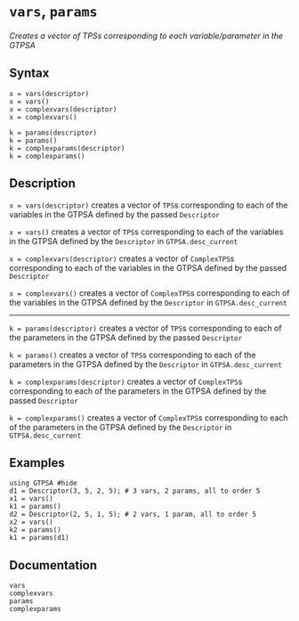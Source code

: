 # `vars`, `params`
*Creates a vector of TPSs corresponding to each variable/parameter in the GTPSA*
## Syntax
```
x = vars(descriptor)
x = vars()
x = complexvars(descriptor)
x = complexvars()

k = params(descriptor)
k = params()
k = complexparams(descriptor)
k = complexparams()
```

## Description
`x = vars(descriptor)` creates a vector of `TPS`s corresponding to each of the variables in the GTPSA defined by the passed `Descriptor`

`x = vars()` creates a vector of `TPS`s corresponding to each of the variables in the GTPSA defined by the `Descriptor` in `GTPSA.desc_current`

`x = complexvars(descriptor)` creates a vector of `ComplexTPS`s corresponding to each of the variables in the GTPSA defined by the passed `Descriptor`

`x = complexvars()` creates a vector of `ComplexTPS`s corresponding to each of the variables in the GTPSA defined by the `Descriptor` in `GTPSA.desc_current`

------

`k = params(descriptor)` creates a vector of `TPS`s corresponding to each of the parameters in the GTPSA defined by the passed `Descriptor`

`k = params()` creates a vector of `TPS`s corresponding to each of the parameters in the GTPSA defined by the `Descriptor` in `GTPSA.desc_current`

`k = complexparams(descriptor)` creates a vector of `ComplexTPS`s corresponding to each of the parameters in the GTPSA defined by the passed `Descriptor`

`k = complexparams()` creates a vector of `ComplexTPS`s corresponding to each of the parameters in the GTPSA defined by the `Descriptor` in `GTPSA.desc_current`

## Examples
```@repl desc
using GTPSA #hide
d1 = Descriptor(3, 5, 2, 5); # 3 vars, 2 params, all to order 5
x1 = vars()
k1 = params()
d2 = Descriptor(2, 5, 1, 5); # 2 vars, 1 param, all to order 5
x2 = vars()
k2 = params()
k1 = params(d1)
```

## Documentation
```@docs
vars
complexvars
params
complexparams
```